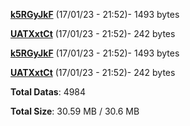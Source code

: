 [**k5RGyJkF**](/data/k5RGyJkF.txt) (17/01/23 - 21:52)- 1493 bytes

[**UATXxtCt**](/data/UATXxtCt.txt) (17/01/23 - 21:52)- 242 bytes

[**k5RGyJkF**](/data/k5RGyJkF.txt) (17/01/23 - 21:52)- 1493 bytes

[**UATXxtCt**](/data/UATXxtCt.txt) (17/01/23 - 21:52)- 242 bytes

**Total Datas**: 4984

**Total Size**: 30.59 MB / 30.6 MB